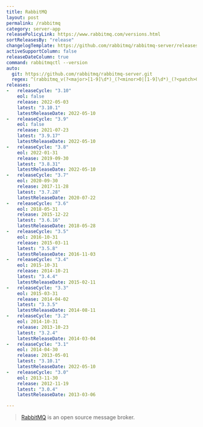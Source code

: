 ```yaml
---
title: RabbitMQ
layout: post
permalink: /rabbitmq
category: server-app
releasePolicyLink: https://www.rabbitmq.com/versions.html
sortReleasesBy: "release"
changelogTemplate: https://github.com/rabbitmq/rabbitmq-server/releases/tag/v__LATEST__
activeSupportColumn: false
releaseDateColumn: true
command: rabbitmqctl --version
auto:
  git: https://github.com/rabbitmq/rabbitmq-server.git
  regex: ^(rabbitmq_v(?<major>[1-9]\d*)_(?<minor>0|[1-9]\d*)_(?<patch>0|[1-9]\d*)|v(?<major>[1-9]\d*)\.(?<minor>0|[1-9]\d*)\.(?<patch>0|[1-9]\d*))$
releases:
-   releaseCycle: "3.10"
    eol: false
    release: 2022-05-03
    latest: "3.10.1"
    latestReleaseDate: 2022-05-10
-   releaseCycle: "3.9"
    eol: false
    release: 2021-07-23
    latest: "3.9.17"
    latestReleaseDate: 2022-05-10
-   releaseCycle: "3.8"
    eol: 2022-01-31
    release: 2019-09-30
    latest: "3.8.31"
    latestReleaseDate: 2022-05-10
-   releaseCycle: "3.7"
    eol: 2020-09-30
    release: 2017-11-28
    latest: "3.7.28"
    latestReleaseDate: 2020-07-22
-   releaseCycle: "3.6"
    eol: 2018-05-31
    release: 2015-12-22
    latest: "3.6.16"
    latestReleaseDate: 2018-05-28
-   releaseCycle: "3.5"
    eol: 2016-10-31
    release: 2015-03-11
    latest: "3.5.8"
    latestReleaseDate: 2016-11-03
-   releaseCycle: "3.4"
    eol: 2015-10-31
    release: 2014-10-21
    latest: "3.4.4"
    latestReleaseDate: 2015-02-11
-   releaseCycle: "3.3"
    eol: 2015-03-31
    release: 2014-04-02
    latest: "3.3.5"
    latestReleaseDate: 2014-08-11
-   releaseCycle: "3.2"
    eol: 2014-10-31
    release: 2013-10-23
    latest: "3.2.4"
    latestReleaseDate: 2014-03-04
-   releaseCycle: "3.1"
    eol: 2014-04-30
    release: 2013-05-01
    latest: "3.10.1"
    latestReleaseDate: 2022-05-10
-   releaseCycle: "3.0"
    eol: 2013-11-30
    release: 2012-11-19
    latest: "3.0.4"
    latestReleaseDate: 2013-03-06

---
```


> [RabbitMQ](https://www.rabbitmq.com/) is an open source message broker.
